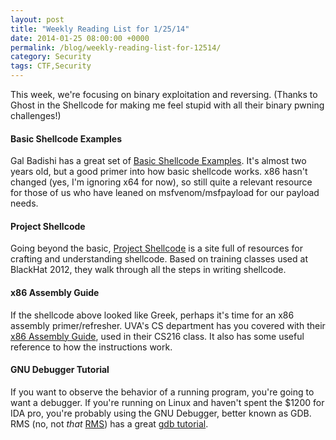 ```yaml
---
layout: post
title: "Weekly Reading List for 1/25/14"
date: 2014-01-25 08:00:00 +0000
permalink: /blog/weekly-reading-list-for-12514/
category: Security
tags: CTF,Security
---
```

This week, we're focusing on binary exploitation and reversing.  (Thanks to Ghost in the Shellcode for making me feel stupid with all their binary pwning challenges!)

#### Basic Shellcode Examples
Gal Badishi has a great set of [Basic Shellcode Examples](https://badishi.com/basic-shellcode-example/).  It's almost two years old, but a good primer into how basic shellcode works.  x86 hasn't changed (yes, I'm ignoring x64 for now), so still quite a relevant resource for those of us who have leaned on msfvenom/msfpayload for our payload needs.

#### Project Shellcode
Going beyond the basic, [Project Shellcode](http://projectshellcode.com/) is a site full of resources for crafting and understanding shellcode.  Based on training classes used at BlackHat 2012, they walk through all the steps in writing shellcode.

#### x86 Assembly Guide
If the shellcode above looked like Greek, perhaps it's time for an x86 assembly primer/refresher.  UVA's CS department has you covered with their [x86 Assembly Guide](http://www.cs.virginia.edu/~evans/cs216/guides/x86.html), used in their CS216 class.  It also has some useful reference to how the instructions work.

#### GNU Debugger Tutorial
If you want to observe the behavior of a running program, you're going to want a debugger.  If you're running on Linux and haven't spent the $1200 for IDA pro, you're probably using the GNU Debugger, better known as GDB.  RMS (no, not *that* [RMS](http://stallman.org/)) has a great [gdb tutorial](http://www.unknownroad.com/rtfm/gdbtut/).
